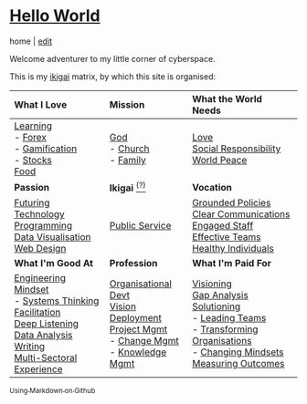 # [Hello World](https://alwinwoo.github.io/)
home | [edit](https://github.com/alwinwoo/alwinwoo.github.io/edit/master/index.md)

Welcome adventurer to my little corner of cyberspace.

This is my [ikigai][ikigai] matrix, by which this site is organised:

What I Love             | Mission                                 | What the World Needs
:---                    | :---                                    | :---
[Learning][Learn]<br>- [Forex][FX]<br>- [Gamification][Game]<br>- [Stocks][stocks]<br>[Food][food]<br> | [God](#)<br>- [Church](#)<br>- [Family](#)<br> | [Love](#)<br>[Social Responsibility](#)<br>[World Peace](#)
**Passion**             | **Ikigai** [<sup>(?)</sup>][ikigai]     | **Vocation**
[Futuring](#)<br>[Technology](#)<br>[Programming](#)<br>[Data Visualisation](#)<br>[Web Design](#) | [Public Service](#)<br>      | [Grounded Policies](#)<br>[Clear Communications](#)<br>[Engaged Staff](#)<br>[Effective Teams](#)<br>[Healthy Individuals](#)
**What I'm Good At**    | **Profession**                          | **What I'm Paid For**
[Engineering Mindset][eng]<br>- [Systems Thinking](#)<br>[Facilitation](#)<br>[Deep Listening](#)<br>[Data Analysis](#)<br>[Writing](#)<br>[Multi-Sectoral Experience](#)<br> | [Organisational Devt](#)<br>[Vision Deployment](#)<br>[Project Mgmt](#)<br>- [Change Mgmt](#)<br>- [Knowledge Mgmt](#) | [Visioning](#)<br>[Gap Analysis](#)<br>[Solutioning](#)<br>- [Leading Teams](#)<br>- [Transforming Organisations](#)<br>- [Changing Mindsets](#)<br>[Measuring Outcomes](#)<br>

[<sub>Using Markdown on Github</sub>][GH]

[eng]:      https://alwinwoo.github.io/pages/engineering.html       "Engineering Mindset"
[food]:     #                                                       "Food"
[FX]:       #                                                       "Forex Trading"
[Game]:     #                                                       "Gamification"
[GH]:       https://alwinwoo.github.io/pages/github.html            "GitHub and Markdown"
[ikigai]:   https://alwinwoo.github.io/pages/ikigai.html            "Ikigai"
[Learn]:    #                                                       "Learning"
[stocks]:   https://alwinwoo.github.io/stocks.html                  "Stocks"
